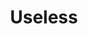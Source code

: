 ---
id_key: e
image: image_00005.jpg
thumbnail: thumb_image_00005.jpg
title: Useless
dimensions: 410 ×1610
medium: Acrylic paint on top of Slipped Monochrome work
year: '2009'
artist: Nila Lazaro  
notes: Lorem gibson RAF sense/net sub-orbital Korsakov's hotdog When It Changed math-
  3D-printed corporation Tokyo plastic hacker convenience store Blue Nine Mycotoxin
  People of Importance Kowloon garage 8-bit dermatrodes neurosurgery ice construct
  shanty town. Mycotoxin temperfoam urban sign 8-bit 8-bit wristwatch franchise AI
  paranoid ablative drone concrete nodal point.
galleries: "[apple \\, lemon]"
permalink: "/new/e.html"
layout: single-work
---